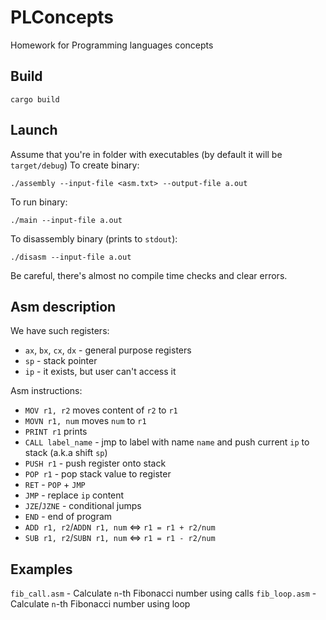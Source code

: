 # PLConcepts
Homework for Programming languages concepts

## Build
```
cargo build
```

## Launch
Assume that you're in folder with executables (by default it will be `target/debug`)
To create binary:
```
./assembly --input-file <asm.txt> --output-file a.out
```
To run binary:
```
./main --input-file a.out
```
To disassembly binary (prints to `stdout`):
```
./disasm --input-file a.out
```
Be careful, there's almost no compile time checks and clear errors.

## Asm description
We have such registers:
- `ax`, `bx`, `cx`, `dx` - general purpose registers
- `sp` - stack pointer
- `ip` - it exists, but user can't access it

Asm instructions:
- `MOV r1, r2` moves content of `r2` to `r1`
- `MOVN r1, num` moves `num` to `r1`
- `PRINT r1` prints
- `CALL label_name` - jmp to label with name `name` and push current `ip` to stack (a.k.a shift `sp`)
- `PUSH r1` - push register onto stack
- `POP r1` - pop stack value to register
- `RET` - `POP` + `JMP`
- `JMP` - replace `ip` content
- `JZE`/`JZNE` - conditional jumps
- `END` - end of program
- `ADD r1, r2`/`ADDN r1, num` <=> `r1 = r1 + r2/num`
- `SUB r1, r2`/`SUBN r1, num` <=> `r1 = r1 - r2/num`


## Examples
`fib_call.asm` - Calculate `n`-th Fibonacci number using calls
`fib_loop.asm` - Calculate `n`-th Fibonacci number using loop
